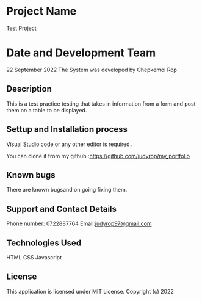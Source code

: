 # Project Name
Test Project
# Date and Development Team
22 September 2022
The System was developed by Chepkemoi Rop
## Description
This is a test practice testing that takes in information from a form and post them on a table to be displayed.
## Settup and Installation process
Visual Studio code or any other editor is required .

You can clone it from my github :https://github.com/judyrop/my_portfolio
## Known bugs
There are known bugsand on going fixing them.
## Support and Contact Details
Phone number: 0722887764
Email:judyrop97@gmail.com
## Technologies Used
HTML
CSS
Javascript

## License
This  application is licensed under MIT License.
Copyright (c) 2022